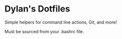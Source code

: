Dylan's Dotfiles
================

Simple helpers for command line actions, Git, and more!

Must be sourced from your .bashrc file.